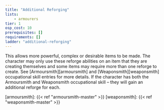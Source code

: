 ```yaml
---
title: "Additional Reforging"
lists:
    - armourers
tier: 1
osp_cost: 10
prerequisites: []
requirements: []
ladder: "additional-reforging"
---
```

This allows more powerful, complex or desirable items to be made. The character may only use these reforge abilities on an item that they are creating themselves and some items may require more than one reforge to create. See [Armoursmith][armoursmith] and [Weaponsmith][weaponsmith] occupational skill entries for more details. If the character has both the Armoursmith and Weaponsmith occupational skill – they will gain an additional reforge for each.

[armoursmith]: {{< ref "armoursmith-master" >}}
[weaponsmith]: {{< ref "weaponsmith-master" >}}
